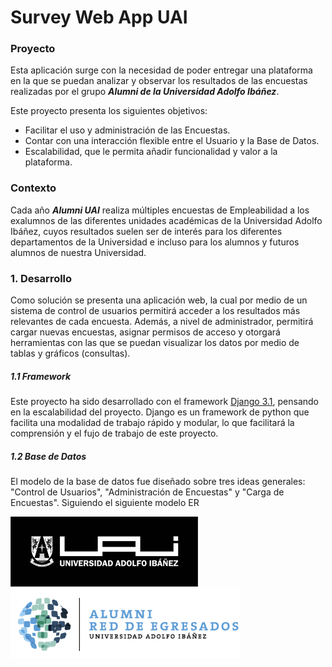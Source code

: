 # Survey Web App UAI 



### Proyecto

Esta aplicación surge con la necesidad de poder entregar una plataforma en la que se puedan analizar y observar 
los resultados de las encuestas realizadas por el grupo ***Alumni de la Universidad Adolfo Ibáñez***.

Este proyecto presenta los siguientes objetivos:
-	Facilitar el uso y administración de las Encuestas.
-	Contar con una interacción flexible entre el Usuario y la Base de Datos.
-	Escalabilidad, que le permita añadir funcionalidad y valor a la plataforma.


### Contexto

Cada año ***Alumni UAI*** realiza múltiples encuestas de Empleabilidad a los exalumnos de las diferentes 
unidades académicas de la Universidad Adolfo Ibáñez, cuyos resultados suelen ser de interés para los diferentes 
departamentos de la Universidad e incluso para los alumnos y futuros alumnos de nuestra Universidad.

### 1. Desarrollo

Como solución se presenta una aplicación web, la cual por medio de un sistema de control de usuarios 
permitirá acceder a los resultados más relevantes de cada encuesta. Además, a nivel de administrador, 
permitirá cargar nuevas encuestas, asignar permisos de acceso y otorgará herramientas con las que se puedan visualizar 
los datos por medio de tablas y gráficos (consultas).  

##### 1.1 Framework

Este proyecto ha sido desarrollado con el framework [Django 3.1](https://docs.djangoproject.com/en/3.1/), pensando 
en la escalabilidad del proyecto. Django es un framework de python que facilita una modalidad de trabajo rápido y modular,
lo que facilitará la comprensión y el fujo de trabajo de este proyecto.

##### 1.2 Base de Datos

El modelo de la base de datos fue diseñado sobre tres ideas generales: "Control de Usuarios", 
"Administración de Encuestas" y "Carga de Encuestas". Siguiendo el siguiente modelo ER


<p float="left">
  <img src="blob/master/logo-uai.png" alt="drawing" width="300" height="112"/>
  <img src="blob/master/Logo_Alumni.png" alt="drawing" width="367" height="112"/>
</p>

[Logo_UAI]:(blob/master/logo-uai.png)



  